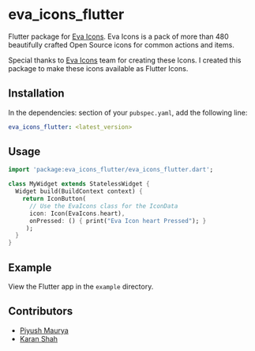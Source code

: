 # eva_icons_flutter

Flutter package for [Eva Icons](https://akveo.github.io/eva-icons/). Eva Icons is a pack of more than 480 beautifully crafted Open Source icons for common actions and items.

Special thanks to [Eva Icons](https://akveo.github.io/eva-icons/) team for creating these Icons. I created this package to make these icons available as Flutter Icons.

## Installation

In the dependencies: section of your `pubspec.yaml`, add the following line:

```yaml
eva_icons_flutter: <latest_version>
```

## Usage

```dart
import 'package:eva_icons_flutter/eva_icons_flutter.dart';

class MyWidget extends StatelessWidget {
  Widget build(BuildContext context) {
    return IconButton(
      // Use the EvaIcons class for the IconData
      icon: Icon(EvaIcons.heart),
      onPressed: () { print("Eva Icon heart Pressed"); }
     );
  }
}
```

## Example

View the Flutter app in the `example` directory.

## Contributors

- [Piyush Maurya](https://github.com/piyushmaurya23/)
- [Karan Shah](https://github.com/karan413255)

